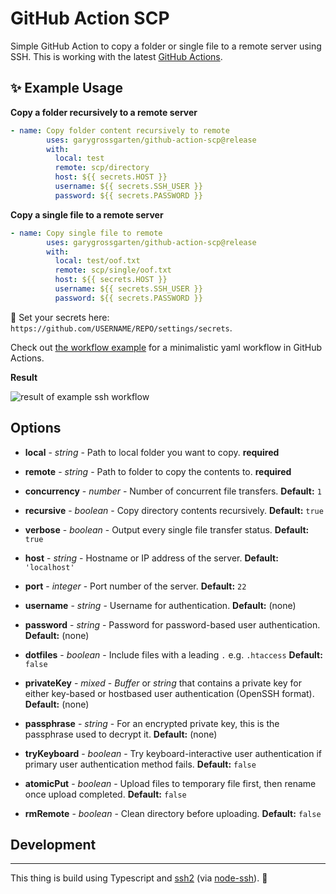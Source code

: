 # GitHub Action SCP

Simple GitHub Action to copy a folder or single file to a remote server using SSH. This is working with the latest [GitHub Actions](https://github.com/features/actions).

## ✨ Example Usage

**Copy a folder recursively to a remote server**

```yml
- name: Copy folder content recursively to remote
        uses: garygrossgarten/github-action-scp@release
        with:
          local: test
          remote: scp/directory
          host: ${{ secrets.HOST }}
          username: ${{ secrets.SSH_USER }}
          password: ${{ secrets.PASSWORD }}

```

**Copy a single file to a remote server**

```yml
- name: Copy single file to remote
        uses: garygrossgarten/github-action-scp@release
        with:
          local: test/oof.txt
          remote: scp/single/oof.txt
          host: ${{ secrets.HOST }}
          username: ${{ secrets.SSH_USER }}
          password: ${{ secrets.PASSWORD }}

```

🔐 Set your secrets here: `https://github.com/USERNAME/REPO/settings/secrets`.

Check out [the workflow example](.github/workflows/scp-example-workflow.yml) for a minimalistic yaml workflow in GitHub Actions.

**Result**

![result of example ssh workflow](result.png)

## Options

- **local** - _string_ - Path to local folder you want to copy. **required**

- **remote** - _string_ - Path to folder to copy the contents to. **required**

- **concurrency** - _number_ - Number of concurrent file transfers. **Default:** `1`

- **recursive** - _boolean_ - Copy directory contents recursively. **Default:** `true`

- **verbose** - _boolean_ - Output every single file transfer status. **Default:** `true`

- **host** - _string_ - Hostname or IP address of the server. **Default:** `'localhost'`

- **port** - _integer_ - Port number of the server. **Default:** `22`

- **username** - _string_ - Username for authentication. **Default:** (none)

- **password** - _string_ - Password for password-based user authentication. **Default:** (none)

- **dotfiles** - _boolean_ - Include files with a leading `.` e.g. `.htaccess` **Default:** `false`

- **privateKey** - _mixed_ - _Buffer_ or _string_ that contains a private key for either key-based or hostbased user authentication (OpenSSH format). **Default:** (none)

- **passphrase** - _string_ - For an encrypted private key, this is the passphrase used to decrypt it. **Default:** (none)

- **tryKeyboard** - _boolean_ - Try keyboard-interactive user authentication if primary user authentication method fails. **Default:** `false`

- **atomicPut** - _boolean_ - Upload files to temporary file first, then rename once upload completed. **Default:** `false`
- **rmRemote** - _boolean_ - Clean directory before uploading. **Default:** `false`

## Development

---

This thing is build using Typescript and
[ssh2](https://github.com/mscdex/ssh2) (via [node-ssh](https://github.com/steelbrain/node-ssh)). 🚀
